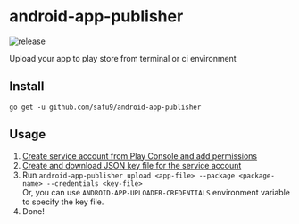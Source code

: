 # android-app-publisher

![release](https://img.shields.io/github/v/release/safu9/android-app-publisher)

Upload your app to play store from terminal or ci environment

## Install

```
go get -u github.com/safu9/android-app-publisher
```

## Usage

1. [Create service account from Play Console and add permissions](https://play.google.com/console/u/0/developers/api-access)
2. [Create and download JSON key file for the service account](https://console.cloud.google.com/apis/credentials/serviceaccountkey)
3. Run `android-app-publisher upload <app-file> --package <package-name> --credentials <key-file>`  
Or, you can use `ANDROID-APP-UPLOADER-CREDENTIALS` environment variable to specify the key file.
4. Done!

